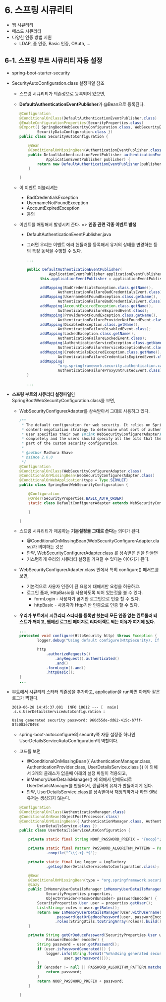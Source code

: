 # 6. 스프링 시큐리티

* 웹 시큐리티
* 메소드 시큐리티
* 다양한 인증 방법 지원
  * LDAP, 폼 인증, Basic 인증, OAuth, ...

## 6-1. 스프링 부트 시큐리티 자동 설정

* spring-boot-starter-security

* SecurityAutoConfiguration.class 설정파일 참조

  * 스프링 시큐리티가 의존성으로 등록되어 있으면,

  * **DefaultAuthenticationEventPublisher**가 @Bean으로 등록된다.

    ```java
    @Configuration
    @ConditionalOnClass(DefaultAuthenticationEventPublisher.class)
    @EnableConfigurationProperties(SecurityProperties.class)
    @Import({ SpringBootWebSecurityConfiguration.class, WebSecurityEnablerConfiguration.class,
    		SecurityDataConfiguration.class })
    public class SecurityAutoConfiguration {
    
    	@Bean
    	@ConditionalOnMissingBean(AuthenticationEventPublisher.class)
    	public DefaultAuthenticationEventPublisher authenticationEventPublisher(
    			ApplicationEventPublisher publisher) {
    		return new DefaultAuthenticationEventPublisher(publisher);
    	}
    
    }
    ```

  * 이 이벤트 퍼블리셔는

    * BadCredentialsException
    * UsernameNotFoundException
    * AccountExpiredException
    * 등의 

  * 이벤트를 매핑해서 발생시켜 준다. => **인증 관련 각종 이벤트 발생**

    * DefaultAuthenticationEventPublisher.java

    * 그러면 우리는 이벤트 에러 핸들러를 등록해서 유저의 상태를 변경하는 등의 특정 동작을 수행할 수 있다.

      ```java
      ...
        
      public DefaultAuthenticationEventPublisher(
      			ApplicationEventPublisher applicationEventPublisher) {
      		this.applicationEventPublisher = applicationEventPublisher;
      
      		addMapping(BadCredentialsException.class.getName(),
      				AuthenticationFailureBadCredentialsEvent.class);
      		addMapping(UsernameNotFoundException.class.getName(),
      				AuthenticationFailureBadCredentialsEvent.class);
      		addMapping(AccountExpiredException.class.getName(),
      				AuthenticationFailureExpiredEvent.class);
      		addMapping(ProviderNotFoundException.class.getName(),
      				AuthenticationFailureProviderNotFoundEvent.class);
      		addMapping(DisabledException.class.getName(),
      				AuthenticationFailureDisabledEvent.class);
      		addMapping(LockedException.class.getName(),
      				AuthenticationFailureLockedEvent.class);
      		addMapping(AuthenticationServiceException.class.getName(),
      				AuthenticationFailureServiceExceptionEvent.class);
      		addMapping(CredentialsExpiredException.class.getName(),
      				AuthenticationFailureCredentialsExpiredEvent.class);
      		addMapping(
      				"org.springframework.security.authentication.cas.ProxyUntrustedException",
      				AuthenticationFailureProxyUntrustedEvent.class);
      }
      
      ...
      ```

* **스프링 부트의 시큐리티 설정파일**인 SpringBootWebSecurityConfiguration.class를 보면,

  * WebSecurityConfigurerAdapter를 상속받아서 그대로 사용하고 있다.

    ```java
    /**
     * The default configuration for web security. It relies on Spring Security's
     * content-negotiation strategy to determine what sort of authentication to use. If the
     * user specifies their own {@link WebSecurityConfigurerAdapter}, this will back-off
     * completely and the users should specify all the bits that they want to configure as
     * part of the custom security configuration.
     *
     * @author Madhura Bhave
     * @since 2.0.0
     */
    @Configuration
    @ConditionalOnClass(WebSecurityConfigurerAdapter.class)
    @ConditionalOnMissingBean(WebSecurityConfigurerAdapter.class)
    @ConditionalOnWebApplication(type = Type.SERVLET)
    public class SpringBootWebSecurityConfiguration {
    
    	@Configuration
    	@Order(SecurityProperties.BASIC_AUTH_ORDER)
    	static class DefaultConfigurerAdapter extends WebSecurityConfigurerAdapter {
    
    	}
    
    }
    ```

  * 스프링 시큐리티가 제공하는 **기본설정을 그대로 쓴다**는 의미가 된다.

    * @ConditionalOnMissingBean(WebSecurityConfigurerAdapter.class)가 의미하는 것은
    * 만약, WebSecurityConfigurerAdapter.class 를 상속받은 빈을 만들면
    * 커스텀하게 우리의 시큐리티 설정을 가져갈 수 있다는 이야기가 된다. 

  * WebSecurityConfigurerAdapter.class 안에서 특히 configure() 메서드를 보면, 

    * 기본적으로 사용자 인증이 된 요청에 대해서만 요청을 허용하고.
    * 로그인 폼과, HttpBasic을 사용하도록 되어 있는것을 볼 수 있다.
      * formLogin - 사용자가 폼기반 로그인으로 인증 할 수 있다.
      * httpBasic - 사용자가 Http기반 인증으로 인증 할 수 있다.

  * **우리가 부트에서 시큐리티 스타터를 등록만 했는데 모든 인증 없는 컨트롤러 테스트가 깨지고, 웹에선 로그인 페이지로 리다이렉트 되는 이유가 여기에 있다.**

    ```java
    ...
    protected void configure(HttpSecurity http) throws Exception {
    		logger.debug("Using default configure(HttpSecurity). If subclassed this will potentially override subclass configure(HttpSecurity).");
    
    		http
    			.authorizeRequests()
    				.anyRequest().authenticated()
    				.and()
    			.formLogin().and()
    			.httpBasic();
    }
    ...
    ```

* 부트에서 시큐리티 스타터 의존성을 추가하고, application을 run하면 아래와 같은 로그가 찍힌다.

  ```shell
  2019-06-28 14:45:37.001  INFO 18612 --- [  main] .s.s.UserDetailsServiceAutoConfiguration : 
  
  Using generated security password: 960d55de-dd62-415c-b7ff-8f5083e78498
  ```

  * spring-boot-autoconfigure의 security쪽 자동 설정중 하나인 UserDetailsServiceAutoConfiguration의 역할이다.

  * 코드를 보면

    * @ConditionalOnMissingBean({ AuthenticationManager.class, AuthenticationProvider.class,
      		UserDetailsService.class }) 에 의해서 3개의 클래스가 없을때 아래의 설정 파일이 적용되고,
    * inMemoryUserDetailsManager() 에 의해서 인메모리로 UserDetailsManager를 만들어서, 랜덤하게 유저가 만들어지게 된다.
    * 만약, UserDetailsService.class를 상속받아서 재정의하거나 하면 랜덤 유저는 생성되지 않는다.

    ```java
    @Configuration
    @ConditionalOnClass(AuthenticationManager.class)
    @ConditionalOnBean(ObjectPostProcessor.class)
    @ConditionalOnMissingBean({ AuthenticationManager.class, AuthenticationProvider.class,
    		UserDetailsService.class })
    public class UserDetailsServiceAutoConfiguration {
    
    	private static final String NOOP_PASSWORD_PREFIX = "{noop}";
    
    	private static final Pattern PASSWORD_ALGORITHM_PATTERN = Pattern
    			.compile("^\\{.+}.*$");
    
    	private static final Log logger = LogFactory
    			.getLog(UserDetailsServiceAutoConfiguration.class);
    
    	@Bean
    	@ConditionalOnMissingBean(type = "org.springframework.security.oauth2.client.registration.ClientRegistrationRepository")
    	@Lazy
    	public InMemoryUserDetailsManager inMemoryUserDetailsManager(
    			SecurityProperties properties,
    			ObjectProvider<PasswordEncoder> passwordEncoder) {
    		SecurityProperties.User user = properties.getUser();
    		List<String> roles = user.getRoles();
    		return new InMemoryUserDetailsManager(User.withUsername(user.getName())
    				.password(getOrDeducePassword(user, passwordEncoder.getIfAvailable()))
    				.roles(StringUtils.toStringArray(roles)).build());
    	}
    
    	private String getOrDeducePassword(SecurityProperties.User user,
    			PasswordEncoder encoder) {
    		String password = user.getPassword();
    		if (user.isPasswordGenerated()) {
    			logger.info(String.format("%n%nUsing generated security password: %s%n",
    					user.getPassword()));
    		}
    		if (encoder != null || PASSWORD_ALGORITHM_PATTERN.matcher(password).matches()) {
    			return password;
    		}
    		return NOOP_PASSWORD_PREFIX + password;
    	}
    
    }
    ```

















